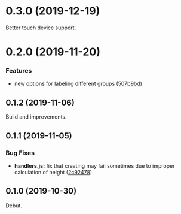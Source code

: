 # 0.3.0 (2019-12-19)

Better touch device support.

# 0.2.0 (2019-11-20)

### Features

* new options for labeling different groups ([507b9bd](https://github.com/Monkey-D-Pixel/table-schedule/commit/507b9bdf1b0d8bf8dba5dd73b24cea225a920e59))


## 0.1.2 (2019-11-06)

Build and improvements.

## 0.1.1 (2019-11-05)


### Bug Fixes

* **handlers.js:** fix that creating may fail sometimes due to improper calculation of height ([2c92478](https://github.com/Monkey-D-Pixel/table-schedule/commit/2c92478bf53e2909a0d2755671f30795094dfe71))



## 0.1.0 (2019-10-30)
Debut.